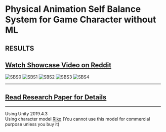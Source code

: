 # Physical Animation Self Balance System for Game Character without ML
## RESULTS
## **[Watch Showcase Video on Reddit](https://www.reddit.com/user/MrForExample/comments/hwexhp/physical_animation_self_balance_system_for_game/)**
![SBS0](/Imgs/SelfBalanceGif_0.gif)
![SBS1](/Imgs/SelfBalanceGif_1.gif)
![SBS2](/Imgs/SelfBalanceGif_2.gif)
![SBS3](/Imgs/SelfBalanceGif_3.gif)
![SBS4](/Imgs/SelfBalanceGif_4.gif)

---
## **[Read Research Paper for Details](/Paper.md)**
---
Using Unity 2019.4.3  
Using character model [Riko](https://assetstore.unity.com/packages/3d/characters/humanoids/fantasy/riko-74357) (You cannot use this model for commercial purpose unless you buy it)
